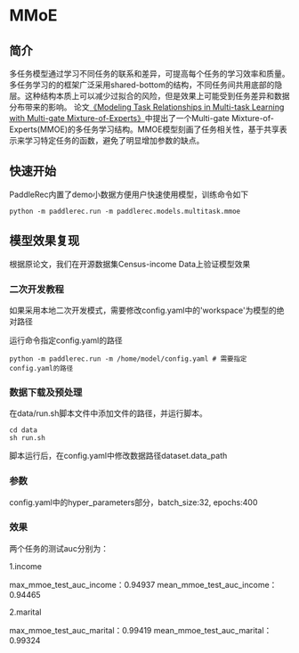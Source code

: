 # MMoE

## 简介
多任务模型通过学习不同任务的联系和差异，可提高每个任务的学习效率和质量。多任务学习的的框架广泛采用shared-bottom的结构，不同任务间共用底部的隐层。这种结构本质上可以减少过拟合的风险，但是效果上可能受到任务差异和数据分布带来的影响。  论文[《Modeling Task Relationships in Multi-task Learning with Multi-gate Mixture-of-Experts》]( https://www.kdd.org/kdd2018/accepted-papers/view/modeling-task-relationships-in-multi-task-learning-with-multi-gate-mixture- )中提出了一个Multi-gate Mixture-of-Experts(MMOE)的多任务学习结构。MMOE模型刻画了任务相关性，基于共享表示来学习特定任务的函数，避免了明显增加参数的缺点。

## 快速开始
PaddleRec内置了demo小数据方便用户快速使用模型，训练命令如下

```shell
python -m paddlerec.run -m paddlerec.models.multitask.mmoe
```

## 模型效果复现

根据原论文，我们在开源数据集Census-income Data上验证模型效果

### 二次开发教程

如果采用本地二次开发模式，需要修改config.yaml中的'workspace'为模型的绝对路径

运行命令指定config.yaml的路径

```shell
python -m paddlerec.run -m /home/model/config.yaml # 需要指定config.yaml的路径
```

### 数据下载及预处理

在data/run.sh脚本文件中添加文件的路径，并运行脚本。

```shell
cd data
sh run.sh
```

脚本运行后，在config.yaml中修改数据路径dataset.data_path

### 参数

config.yaml中的hyper_parameters部分，batch_size:32, epochs:400

### 效果

两个任务的测试auc分别为：

1.income

max_mmoe_test_auc_income：0.94937 mean_mmoe_test_auc_income：0.94465

2.marital

max_mmoe_test_auc_marital：0.99419 mean_mmoe_test_auc_marital：0.99324
